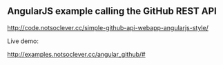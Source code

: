 AngularJS example calling the GitHub REST API
---------------------------------------------

http://code.notsoclever.cc/simple-github-api-webapp-angularjs-style/

Live demo:

http://examples.notsoclever.cc/angular_github/#
